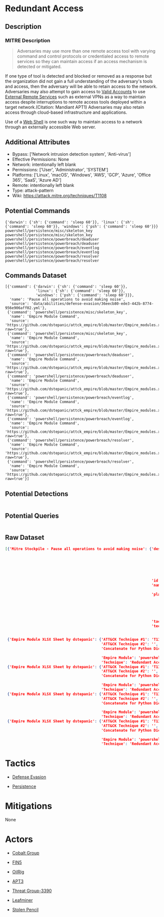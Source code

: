 
# Redundant Access

## Description

### MITRE Description

> Adversaries may use more than one remote access tool with varying command and control protocols or credentialed access to remote services so they can maintain access if an access mechanism is detected or mitigated. 

If one type of tool is detected and blocked or removed as a response but the organization did not gain a full understanding of the adversary's tools and access, then the adversary will be able to retain access to the network. Adversaries may also attempt to gain access to [Valid Accounts](https://attack.mitre.org/techniques/T1078) to use [External Remote Services](https://attack.mitre.org/techniques/T1133) such as external VPNs as a way to maintain access despite interruptions to remote access tools deployed within a target network.(Citation: Mandiant APT1) Adversaries may also retain access through cloud-based infrastructure and applications.

Use of a [Web Shell](https://attack.mitre.org/techniques/T1100) is one such way to maintain access to a network through an externally accessible Web server.

## Additional Attributes

* Bypass: ['Network intrusion detection system', 'Anti-virus']
* Effective Permissions: None
* Network: intentionally left blank
* Permissions: ['User', 'Administrator', 'SYSTEM']
* Platforms: ['Linux', 'macOS', 'Windows', 'AWS', 'GCP', 'Azure', 'Office 365', 'SaaS', 'Azure AD']
* Remote: intentionally left blank
* Type: attack-pattern
* Wiki: https://attack.mitre.org/techniques/T1108

## Potential Commands

```
{'darwin': {'sh': {'command': 'sleep 60'}}, 'linux': {'sh': {'command': 'sleep 60'}}, 'windows': {'psh': {'command': 'sleep 60'}}}
powershell/persistence/misc/skeleton_key
powershell/persistence/misc/skeleton_key
powershell/persistence/powerbreach/deaduser
powershell/persistence/powerbreach/deaduser
powershell/persistence/powerbreach/eventlog
powershell/persistence/powerbreach/eventlog
powershell/persistence/powerbreach/resolver
powershell/persistence/powerbreach/resolver
```

## Commands Dataset

```
[{'command': {'darwin': {'sh': {'command': 'sleep 60'}},
              'linux': {'sh': {'command': 'sleep 60'}},
              'windows': {'psh': {'command': 'sleep 60'}}},
  'name': 'Pause all operations to avoid making noise',
  'source': 'data/abilities/defense-evasion/36eecb80-ede3-442b-8774-956e906aff02.yml'},
 {'command': 'powershell/persistence/misc/skeleton_key',
  'name': 'Empire Module Command',
  'source': 'https://github.com/dstepanic/attck_empire/blob/master/Empire_modules.xlsx?raw=true'},
 {'command': 'powershell/persistence/misc/skeleton_key',
  'name': 'Empire Module Command',
  'source': 'https://github.com/dstepanic/attck_empire/blob/master/Empire_modules.xlsx?raw=true'},
 {'command': 'powershell/persistence/powerbreach/deaduser',
  'name': 'Empire Module Command',
  'source': 'https://github.com/dstepanic/attck_empire/blob/master/Empire_modules.xlsx?raw=true'},
 {'command': 'powershell/persistence/powerbreach/deaduser',
  'name': 'Empire Module Command',
  'source': 'https://github.com/dstepanic/attck_empire/blob/master/Empire_modules.xlsx?raw=true'},
 {'command': 'powershell/persistence/powerbreach/eventlog',
  'name': 'Empire Module Command',
  'source': 'https://github.com/dstepanic/attck_empire/blob/master/Empire_modules.xlsx?raw=true'},
 {'command': 'powershell/persistence/powerbreach/eventlog',
  'name': 'Empire Module Command',
  'source': 'https://github.com/dstepanic/attck_empire/blob/master/Empire_modules.xlsx?raw=true'},
 {'command': 'powershell/persistence/powerbreach/resolver',
  'name': 'Empire Module Command',
  'source': 'https://github.com/dstepanic/attck_empire/blob/master/Empire_modules.xlsx?raw=true'},
 {'command': 'powershell/persistence/powerbreach/resolver',
  'name': 'Empire Module Command',
  'source': 'https://github.com/dstepanic/attck_empire/blob/master/Empire_modules.xlsx?raw=true'}]
```

## Potential Detections

```json

```

## Potential Queries

```json

```

## Raw Dataset

```json
[{'Mitre Stockpile - Pause all operations to avoid making noise': {'description': 'Pause '
                                                                                  'all '
                                                                                  'operations '
                                                                                  'to '
                                                                                  'avoid '
                                                                                  'making '
                                                                                  'noise',
                                                                   'id': '36eecb80-ede3-442b-8774-956e906aff02',
                                                                   'name': '1-min '
                                                                           'sleep',
                                                                   'platforms': {'darwin': {'sh': {'command': 'sleep '
                                                                                                              '60'}},
                                                                                 'linux': {'sh': {'command': 'sleep '
                                                                                                             '60'}},
                                                                                 'windows': {'psh': {'command': 'sleep '
                                                                                                                '60'}}},
                                                                   'tactic': 'defense-evasion',
                                                                   'technique': {'attack_id': 'T1108',
                                                                                 'name': 'Redundant '
                                                                                         'Access'}}},
 {'Empire Module XLSX Sheet by dstepanic': {'ATT&CK Technique #1': 'T1108',
                                            'ATT&CK Technique #2': '',
                                            'Concatenate for Python Dictionary': '"powershell/persistence/misc/skeleton_key":  '
                                                                                 '["T1108"],',
                                            'Empire Module': 'powershell/persistence/misc/skeleton_key',
                                            'Technique': 'Redundant Access'}},
 {'Empire Module XLSX Sheet by dstepanic': {'ATT&CK Technique #1': 'T1108',
                                            'ATT&CK Technique #2': '',
                                            'Concatenate for Python Dictionary': '"powershell/persistence/powerbreach/deaduser":  '
                                                                                 '["T1108"],',
                                            'Empire Module': 'powershell/persistence/powerbreach/deaduser',
                                            'Technique': 'Redundant Access'}},
 {'Empire Module XLSX Sheet by dstepanic': {'ATT&CK Technique #1': 'T1108',
                                            'ATT&CK Technique #2': '',
                                            'Concatenate for Python Dictionary': '"powershell/persistence/powerbreach/eventlog":  '
                                                                                 '["T1108"],',
                                            'Empire Module': 'powershell/persistence/powerbreach/eventlog',
                                            'Technique': 'Redundant Access'}},
 {'Empire Module XLSX Sheet by dstepanic': {'ATT&CK Technique #1': 'T1108',
                                            'ATT&CK Technique #2': '',
                                            'Concatenate for Python Dictionary': '"powershell/persistence/powerbreach/resolver":  '
                                                                                 '["T1108"],',
                                            'Empire Module': 'powershell/persistence/powerbreach/resolver',
                                            'Technique': 'Redundant Access'}}]
```

# Tactics


* [Defense Evasion](../tactics/Defense-Evasion.md)

* [Persistence](../tactics/Persistence.md)
    

# Mitigations

None

# Actors


* [Cobalt Group](../actors/Cobalt-Group.md)

* [FIN5](../actors/FIN5.md)
    
* [OilRig](../actors/OilRig.md)
    
* [APT3](../actors/APT3.md)
    
* [Threat Group-3390](../actors/Threat-Group-3390.md)
    
* [Leafminer](../actors/Leafminer.md)
    
* [Stolen Pencil](../actors/Stolen-Pencil.md)
    
